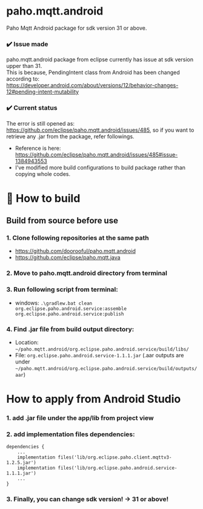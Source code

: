 # paho.mqtt.android
Paho Mqtt Android package for sdk version 31 or above.

### :heavy_check_mark: Issue made
paho.mqtt.android package from eclipse currently has issue at sdk version upper than 31. <br>
This is because, PendingIntent class from Android has been changed according to: <br>
https://developer.android.com/about/versions/12/behavior-changes-12#pending-intent-mutability <ar>

### :heavy_check_mark: Current status
The error is still opened as: https://github.com/eclipse/paho.mqtt.android/issues/485,
so if you want to retrieve any .jar from the package, refer followings.

- Reference is here: https://github.com/eclipse/paho.mqtt.android/issues/485#issue-1384943553 <br>
- I've modified more build configurations to build package rather than copying whole codes.

# :yellow_heart: How to build
## Build from source before use
### 1. Clone following repositories at the same path
- https://github.com/doorooful/paho.mqtt.android
- https://github.com/eclipse/paho.mqtt.java

### 2. Move to paho.mqtt.android directory from terminal

### 3. Run following script from terminal:
- windows: `.\gradlew.bat clean org.eclipse.paho.android.service:assemble org.eclipse.paho.android.service:publish`

### 4. Find .jar file from build output directory:
- Location: `~/paho.mqtt.android/org.eclipse.paho.android.service/build/libs/`
- File: `org.eclipse.paho.android.service-1.1.1.jar`
(.aar outputs are under `~/paho.mqtt.android/org.eclipse.paho.android.service/build/outputs/aar`)

# How to apply from Android Studio
### 1. add .jar file under the app/lib from project view
### 2. add implementation files dependencies:
```
dependencies {
    ...
    implementation files('lib/org.eclipse.paho.client.mqttv3-1.2.5.jar')
    implementation files('lib/org.eclipse.paho.android.service-1.1.1.jar')
    ...
}
```
### 3. Finally, you can change sdk version! -> 31 or above!
